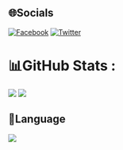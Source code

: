 
## 🌐Socials
[![Facebook](https://img.shields.io/badge/Facebook-%231877F2.svg?logo=Facebook&logoColor=white)](https://www.facebook.com/tieptn7) [![Twitter](https://img.shields.io/badge/Twitter-%231DA1F2.svg?logo=Twitter&logoColor=white)](https://twitter.com/tieptn179) 

# 📊GitHub Stats :
![](https://github-readme-stats.vercel.app/api?username=Tiepdontcare7&theme=react&hide_border=false&include_all_commits=false&count_private=false)
![](https://github-readme-streak-stats.herokuapp.com/?user=Tiepdontcare7&theme=react&hide_border=false)
## 🌿Language
![](https://github-readme-stats.vercel.app/api/top-langs/?username=Tiepdontcare7&theme=react&hide_border=false&include_all_commits=false&count_private=false&layout=compact)
